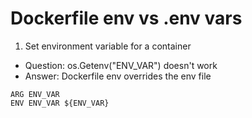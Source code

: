 # Dockerfile env vs .env vars

1. Set environment variable for a container

- Question: os.Getenv("ENV_VAR") doesn't work
- Answer: Dockerfile env overrides the env file

```
ARG ENV_VAR
ENV ENV_VAR ${ENV_VAR}
```
